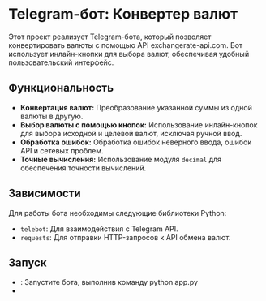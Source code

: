 # Telegram-бот: Конвертер валют

Этот проект реализует Telegram-бота, который позволяет конвертировать валюты с помощью API exchangerate-api.com.  Бот использует инлайн-кнопки для выбора валют, обеспечивая удобный пользовательский интерфейс.

## Функциональность

* **Конвертация валют:**  Преобразование указанной суммы из одной валюты в другую.
* **Выбор валюты с помощью кнопок:**  Использование инлайн-кнопок для выбора исходной и целевой валют, исключая ручной ввод.
* **Обработка ошибок:**  Обработка ошибок неверного ввода, ошибок API и сетевых проблем.
* **Точные вычисления:** Использование модуля `decimal` для обеспечения точности вычислений.


## Зависимости

Для работы бота необходимы следующие библиотеки Python:

* `telebot`:  Для взаимодействия с Telegram API.
* `requests`: Для отправки HTTP-запросов к API обмена валют.
## Запуск
* : Запустите бота, выполнив команду python app.py
* 
